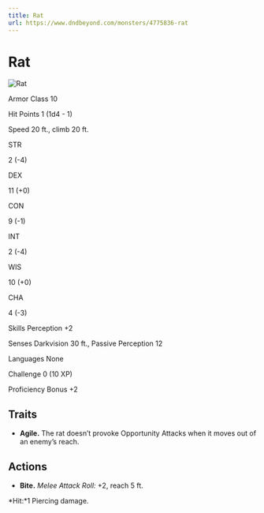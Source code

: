 ```yaml
---
title: Rat
url: https://www.dndbeyond.com/monsters/4775836-rat
---
```


# Rat

![Rat](rat.png)

Armor Class
10

Hit Points
1
(1d4 - 1)

Speed
20 ft., climb 20 ft.

STR

2
(-4)

DEX

11
(+0)

CON

9
(-1)

INT

2
(-4)

WIS

10
(+0)

CHA

4
(-3)

Skills
Perception +2

Senses
Darkvision 30 ft., Passive Perception 12

Languages
None

Challenge
0 (10 XP)

Proficiency Bonus
+2

## Traits

* **Agile.** The rat doesn’t provoke Opportunity Attacks when it moves out of an enemy’s reach.

## Actions

* **Bite.** *Melee Attack Roll:* +2, reach 5 ft.

*Hit:*1 Piercing damage.